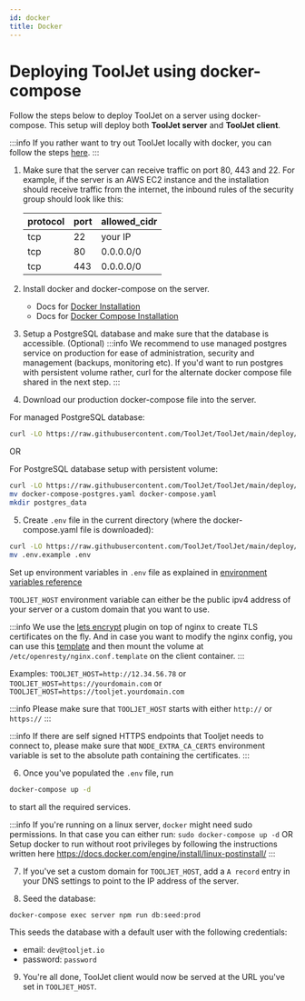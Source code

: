 ```yaml
---
id: docker
title: Docker
---
```


# Deploying ToolJet using docker-compose

Follow the steps below to deploy ToolJet on a server using docker-compose. This setup will deploy both **ToolJet server** and **ToolJet client**.

:::info
If you rather want to try out ToolJet locally with docker, you can follow the steps [here](https://docs.tooljet.com/docs/setup/docker-local).
:::

1. Make sure that the server can receive traffic on port 80, 443 and 22.
   For example, if the server is an AWS EC2 instance and the installation should receive traffic from the internet, the inbound rules of the security group should look like this:

   | protocol | port | allowed_cidr |
   | -------- | ---- | ------------ |
   | tcp      | 22   | your IP      |
   | tcp      | 80   | 0.0.0.0/0    |
   | tcp      | 443  | 0.0.0.0/0    |

2. Install docker and docker-compose on the server.
   - Docs for [Docker Installation](https://docs.docker.com/engine/install/)
   - Docs for [Docker Compose Installation](https://docs.docker.com/compose/install/)

3. Setup a PostgreSQL database and make sure that the database is accessible. (Optional)
  :::info
  We recommend to use managed postgres service on production for ease of administration, security and management (backups, monitoring etc).
  If you'd want to run postgres with persistent volume rather, curl for the alternate docker compose file shared in the next step.
  :::

4. Download our production docker-compose file into the server.

  For managed PostgreSQL database:
  ```bash
  curl -LO https://raw.githubusercontent.com/ToolJet/ToolJet/main/deploy/docker/docker-compose.yaml
  ```

  OR

  For PostgreSQL database setup with persistent volume:
  ```bash
  curl -LO https://raw.githubusercontent.com/ToolJet/ToolJet/main/deploy/docker/docker-compose-postgres.yaml
  mv docker-compose-postgres.yaml docker-compose.yaml
  mkdir postgres_data
  ```

5. Create `.env` file in the current directory (where the docker-compose.yaml file is downloaded):

  ```bash
  curl -LO https://raw.githubusercontent.com/ToolJet/ToolJet/main/deploy/docker/.env.example
  mv .env.example .env
  ```

  Set up environment variables in `.env` file as explained in [environment variables reference](/docs/setup/env-vars)

  `TOOLJET_HOST` environment variable can either be the public ipv4 address of your server or a custom domain that you want to use.

  :::info
  We use the [lets encrypt](https://letsencrypt.org/) plugin on top of nginx to create TLS certificates on the fly.
  And in case you want to modify the nginx config, you can use this [template](https://github.com/ToolJet/ToolJet/blob/develop/frontend/config/nginx.conf.template) and then mount the volume at `/etc/openresty/nginx.conf.template` on the client container.
  :::

  Examples:
  `TOOLJET_HOST=http://12.34.56.78` or
  `TOOLJET_HOST=https://yourdomain.com` or
  `TOOLJET_HOST=https://tooljet.yourdomain.com`

  :::info
  Please make sure that `TOOLJET_HOST` starts with either `http://` or `https://`
  :::

  :::info
  If there are self signed HTTPS endpoints that Tooljet needs to connect to, please make sure that `NODE_EXTRA_CA_CERTS` environment variable is set to the absolute path containing the certificates.
  :::

6. Once you've populated the `.env` file, run

  ```bash
  docker-compose up -d
  ```

  to start all the required services.

  :::info
  If you're running on a linux server, `docker` might need sudo permissions. In that case you can either run:
  `sudo docker-compose up -d`
  OR
  Setup docker to run without root privileges by following the instructions written here https://docs.docker.com/engine/install/linux-postinstall/
  :::

7. If you've set a custom domain for `TOOLJET_HOST`, add a `A record` entry in your DNS settings to point to the IP address of the server.

8. Seed the database:

  ```bash
  docker-compose exec server npm run db:seed:prod
  ```

  This seeds the database with a default user with the following credentials:
   - email: `dev@tooljet.io`
   - password: `password`

9.  You're all done, ToolJet client would now be served at the URL you've set in `TOOLJET_HOST`.
